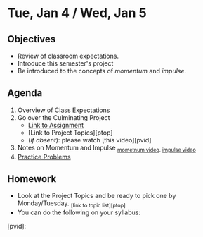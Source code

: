 Tue, Jan 4 / Wed, Jan 5
=========    
  
Objectives  
------------  
- Review of classroom expectations.
- Introduce this semester's project
- Be introduced to the concepts of *momentum* and *impulse*. 
 
Agenda    
---------    

1. Overview of Class Expectations
2. Go over the Culminating Project
	- [Link to Assignment][pasmt]
	- [Link to Project Topics][ptop]
	- (*if absent*): please watch [this video][pvid]
3. Notes on Momentum and Impulse <sub>[mometnum video](https://avon.schoology.com/course/5138386920/materials/gp/5527381162). [impulse video](https://www.youtube.com/watch?v=9VINYb4o9B8&feature=youtu.be)</sub>
4. [Practice Problems](https://avon.schoology.com/page/5527381382)



Homework  
-------------    
- Look at the Project Topics and be ready to pick one by Monday/Tuesday.  <sub>[link to topic list][ptop]</sub>
- You can do the following on your syllabus: 

[pasmt]: 
[ptop]: 
[pvid]: 

<!--stackedit_data:
eyJoaXN0b3J5IjpbLTE4NzMyNTQzOTYsLTEzMDczMDc0MiwtMT
YzMTI2NjQzLC0yMDc2NTg2NzQzLDExODQ2NTUwNjksMTU3Nzk4
OTgzNSwtOTIyOTU4Mjc4LDE0OTc4ODM0ODAsODk5MjkxNzA3LC
0xMTI4NTQ5ODA1LDM2NjkzMzEyMywtMzE0MzY4MjEyLC03OTAy
NjE3MDksMTQ0OTQ1MjE4MiwtMjUzNjcwNTkwLC05NTUxMTMxOD
YsNDg1OTAwMzQ1LC0zNTQ5NjI2OTUsMTQxNTkxNjAxMiw0MDU0
OTE2MDJdfQ==
-->